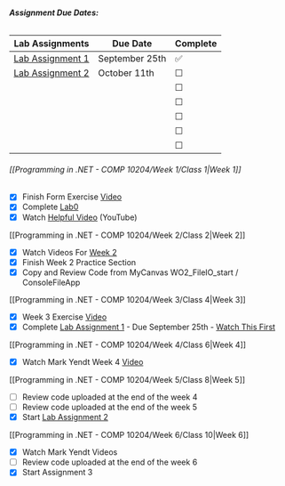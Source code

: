###### **Assignment Due Dates:**

| **Lab Assignments**                                                                                                          | **Due Date**   | **Complete** |
| ---------------------------------------------------------------------------------------------------------------------------- | -------------- | ------------ |
| [Lab Assignment 1](https://mycanvas.mohawkcollege.ca/courses/107650/pages/lab-assignment-1-fall-2024?module_item_id=5684075) | September 25th | ✅            |
| [Lab Assignment 2](https://mycanvas.mohawkcollege.ca/courses/107650/assignments/960144)                                      | October 11th   | ☐<br>        |
|                                                                                                                              |                | ☐<br>        |
|                                                                                                                              |                | ☐<br>        |
|                                                                                                                              |                | ☐<br>        |
|                                                                                                                              |                | ☐<br>        |
|                                                                                                                              |                | ☐<br>        |

###### [[Programming in .NET - COMP 10204/Week 1/Class 1|Week 1]]

- [x] Finish Form Exercise [Video](https://mycanvas.mohawkcollege.ca/courses/107650/pages/w01-exercise?module_item_id=5684048)
- [x] Complete [Lab0](https://mycanvas.mohawkcollege.ca/courses/107650/pages/lab-assignment-0-fall-2024?module_item_id=5684056)
- [x] Watch [Helpful Video](https://www.youtube.com/watch?v=gfkTfcpWqAY&list=PLTjRvDozrdlz3_FPXwb6lX_HoGXa09Yef) (YouTube)

[[Programming in .NET - COMP 10204/Week 2/Class 2|Week 2]]

- [x] Watch Videos For [Week 2](https://mycanvas.mohawkcollege.ca/courses/107650/pages/w02-exercise?module_item_id=5684063)
- [x] Finish Week 2 Practice Section
- [x] Copy and Review Code from MyCanvas WO2_FileIO_start /  ConsoleFileApp

[[Programming in .NET - COMP 10204/Week 3/Class 4|Week 3]]

- [x] Week 3 Exercise [Video](https://mycanvas.mohawkcollege.ca/courses/107650/pages/w03-exercise?module_item_id=5684082)
- [x] Complete [Lab Assignment 1](https://mycanvas.mohawkcollege.ca/courses/107650/pages/lab-assignment-1-fall-2024?module_item_id=5684075) - Due September 25th - [Watch This First](https://mycanvas.mohawkcollege.ca/courses/107650/discussion_topics/967496)

[[Programming in .NET - COMP 10204/Week 4/Class 6|Week 4]]

- [x] Watch Mark Yendt Week 4 [Video](https://mycanvas.mohawkcollege.ca/courses/107650/pages/w04-exercise?module_item_id=5684097)

[[Programming in .NET - COMP 10204/Week 5/Class 8|Week 5]]

- [ ] Review code uploaded at the end of the week 4
- [ ] Review code uploaded at the end of the week 5
- [x] Start [Lab Assignment 2](https://mycanvas.mohawkcollege.ca/courses/107650/assignments/960144)

[[Programming in .NET - COMP 10204/Week 6/Class 10|Week 6]]

- [x] Watch Mark Yendt Videos 
- [ ] Review code uploaded at the end of the week 6
- [x] Start Assignment 3